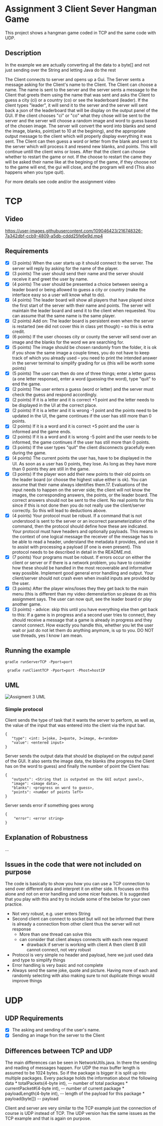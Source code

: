 # Assignment 3 Client Sever Hangman Game
This project shows a hangman game coded in TCP and the same code with UDP. 

## Description

In the example we are actually converting all the data to a byte[] and not just sending over the String and letting Java do the rest

The Client connects to server and opens up a Gui. The Server sents a message asking for the Client's name to the Client. The Client can choose a name. The name is sent to the server and the server sents a message to the Client that greets them using the name that was sent and asks the Client to guess a city (ci) or a country (co) or see the leaderboard (leader). If the client types "leader", it will send it to the server and the server will sent back a json of the leaderboard that will be display on the output panel of the GUI. If the client chooses "ci" or "co" what they chose will be sent to the server and the server will choose a random image and word to guess based of the chosen image. The server will convert the word into blanks and send the image, blanks, point(set to 10 at the begining), and the appropriate output message to the client which will properly display everything it was sent. The Client can then guess a word or letter from the blank and sent it to the server which will process it and resend new blanks, and points. This will continue untill the client wins or loses. After that the client can choose whether to restart the game or not. If the choose to restart the came they will be asked their name like at the begining of the game, if they choose not to the game will end, the gui will close, and the program will end (This also happens when you type quit). 

For more details see code and/or the assignment video


# TCP

## Video

https://user-images.githubusercontent.com/109046423/216748326-7a342dbf-ccb9-4809-a5db-cddd25fe6e9d.mp4


## Requirements

- [X] (3 points) When the user starts up it should connect to the server. The server will
reply by asking for the name of the player.
- [X] (3 points) The user should send their name and the server should receive it and greet
the user by name.
- [X] (4 points) The user should be presented a choice between seeing a leader board or
being allowed to guess a city or country (make the interface easy so a user will know
what to do).
- [X] (4 points) The leader board will show all players that have played since the first
start of the server with their name and points. The server will maintain the leader
board and send it to the client when requested. You can assume that the same name
is the same player.
- [X] (2 points) Add on: The leader board is persistent even when the server is restarted
(we did not cover this in class yet though) – so this is extra credit.
- [X] (6 points) If the user chooses city or county the server will send over an image and
the blanks for the word we are searching for.
- [X] (5 points) The image should be chosen randomly from the folder, it is ok if you show
the same image a couple times, you do not have to keep track of which you already
used – you need to print the intended answer in the server terminal to simplify
grading for us (this will be worth some points)
- [X] (5 points) The user can then do one of three things; enter a letter guess (a one letter
response), enter a word (guessing the word), type "quit" to end the game.
- [X] (2 points) The user enters a guess (word or letter) and the server must check the
guess and respond accordingly.
- [X] (2 points) If it is a letter and it is correct +1 point and the letter needs to be
displayed in the UI at the correct place.
- [X] (2 points) If it is a letter and it is wrong -1 point and the points need to be updated
in the UI, the game continues if the user has still more than 0 points.
- [X] (2 points) If it is a word and it is correct +5 point and the user is informed and the
game ends.
- [X] (2 points) If it is a word and it is wrong -5 point and the user needs to be informed,
the game continues if the user has still more than 0 points.
- [X] (3 points) If the user types "quit" the client disconnects gracefully even during the
game.
- [X] (4 points) The current points the user has, have to be displayed in the UI. As soon
as a user has 0 points, they lose. As long as they have more than 0 points they are
still in the game.
- [X] (3 points) If the player won add their new points to their old points on the leader
board (or choose the highest value either is ok). You can assume that their name
always identifies them.17. Evaluations of the input needs to happen on the server side; the client will not know
the images, the corresponding answers, the points, or the leader board. The correct
answers should not be sent to the client. No real points for this since if this is
not done then you do not really use the client/server correctly. So this will lead to
deductions above.
- [X] (4 points) Your protocol must be robust. If a command that is not understood
is sent to the server or an incorrect parameterization of the command, then the
protocol should define how these are indicated. Your protocol must have headers
and optionally payloads. This means in the context of one logical message the
receiver of the message has to be able to read a header, understand the metadata
it provides, and use it to assist with processing a payload (if one is even present).
This protocol needs to be described in detail in the README.md.
- [X] (7 points) Your programs must be robust. If errors occur on either the client or server
or if there is a network problem, you have to consider how these should be handled
in the most recoverable and informative way possible. Implement good general error
handling and output. Your client/server should not crash even when invalid inputs
are provided by the user.
- [X] (3 points) After the player wins/loses they they get back to the main menu (this
is different than my video demenstartion so please do as this assignment says. The
user can now quit, see the leader board or play another game.
- [X] (3 points) - advice: skip this until you have everything else then get back to this:
If a game is in progress and a second user tries to connect, they should receive a
message that a game is already in progress and they cannot connect. How exactly
you handle this, whether you let the user wait or just do not let them do anything
anymore, is up to you. DO NOT use threads, yes I know I am mean.

## Running the example

`gradle runServerTCP -Pport=port`

` gradle runClientTCP -Pport=port -Phost=hostIP`

## UML
![Assigment 3 UML](https://raw.githubusercontent.com/Muhammad-Fateen2003/Assign3Game/main/Sequence%20Diagram1.png)

### Simple protocol

Client sends the type of task that it wants the server to perform, as well as, the value of the input that was entered into the client via the input bar. 

```
{ 
   "type": <int: 1=joke, 2=quote, 3=image, 4=random>
   "value": <entered input>
}
```
   
Server sends the output data that should be displayed on the output panel of the GUI. It also sents the image data, the blanks (the progress the Client has on the word to guess) and finally the number of point the Client has: 
   
```
{
   "outputs": <String that is outputed on the GUI output panel>, 
   "image": <image data>,
   "blanks": <progress on word to guess>,
   "points": <number of points left> 
}
```
   
Server sends error if something goes wrong

```
{
	"error": <error string> 
}
```

## Explanation of Robustness   
...   
## Issues in the code that were not included on purpose
The code is basically to show you how you can use a TCP connection to send over different data and interpret it on either side. It focuses on this alone and not on error handling and some nicer features.
It is suggested that you play with this and try to include some of the below for your own practice. 

- Not very robust, e.g. user enters String
- Second client can connect to socket but will not be informed that there is already a connection from other client thus the server will not response
	- More than one thread can solve this
	- can consider that client always connects with each new request
		- drawback if server is working with client A then client B still cannot connect, not very robust
- Protocol is very simple no header and payload, here we just used data and type to simplify things
- Error handling is very basic and not complete
- Always send the same joke, quote and picture. Having more of each and randomly selecting with also making sure to not duplicate things would improve things



# UDP

## UDP Requirements
- [X] The asking and sending of the user's name.
- [X] Sending an image fron the server to the Client

## Differences between TCP and UDP
The main differences can be seen in NetworkUtils.java. In there the sending and reading of messages happen. For UDP the max buffer length is assumed to be 1024 bytes. So if the package is bigger it is split up into multiple packages. Every package holds the information about the following data
     *   totalPackets(4-byte int),  -- number of total packages
     *   currentPacket#(4-byte int),  -- number of current package
     *   payloadLength(4-byte int), -- length of the payload for this package
     *   payload(byte[]) -- payload

Client and server are very similar to the TCP example just the connection of course is UDP instead of TCP. The UDP version has the same issues as the TCP example and that is again on purpose. 

